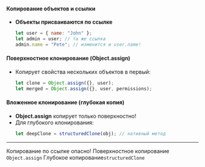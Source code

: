 #### **Копирование объектов и ссылки**
* **Объекты присваиваются по ссылке**
  ```javascript
  let user = { name: "John" };
  let admin = user; // та же ссылка
  admin.name = "Pete"; // изменится и user.name!
  ```

#### **Поверхностное клонирование (Object.assign)**
* Копирует свойства нескольких объектов в первый:
  ```javascript
  let clone = Object.assign({}, user);
  let merged = Object.assign({}, user, permissions);
  ```

#### **Вложенное клонирование (глубокая копия)**
* **Object.assign** копирует только поверхностно!
* Для глубокого клонирования:
  ```javascript
  let deepClone = structuredClone(obj); // нативный метод
  ```

---


Копирование по ссылке опасно!
Поверхностное копирование `Object.assign`
Глубокое копирование`structuredClone`

